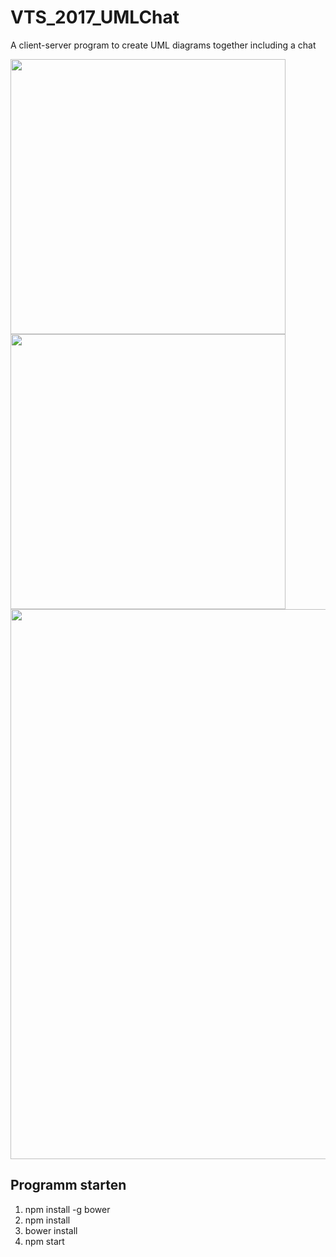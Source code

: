 # VTS_2017_UMLChat
A client-server program to create UML diagrams together including a chat

<p>
  <img src="https://github.com/LukasVoeller/VTS_2017_UMLChat/blob/master/images/VTS_2017_Startscreen.JPG" width="440"/>
  <img src="https://github.com/LukasVoeller/VTS_2017_UMLChat/blob/master/images/VTS_2017_UMLNeu.JPG" width="440"/>
  <img src="https://github.com/LukasVoeller/VTS_2017_UMLChat/blob/master/images/VTS_2017_ChatNeu.JPG" width="880"/>
</p>

## Programm starten
1. npm install -g bower
2. npm install
3. bower install
4. npm start
